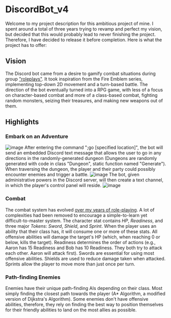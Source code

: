 # DiscordBot_v4

Welcome to my project description for this ambitious project of mine. I spent around a total of three years trying to revamp and perfect my vision, but decided that this would probably lead to never finishing the project. Therefore, I have decided to release it before completion. Here is what the project has to offer:

## Vision
The Discord bot came from a desire to gamify combat situations during group ["roleplays"](https://www.google.com/search?client=opera-gx&q=role+play+definition&sourceid=opera&ie=UTF-8&oe=UTF-8). It took inspiration from the Fire Emblem series, implementing top-down 2D movement and a turn-based battle. The direction of the bot eventually turned into a RPG game, with less of a focus on character-based combat and more of a class-based combat, fighting random monsters, seizing their treasures, and making new weapons out of them.

## Highlights
### Embark on an Adventure
![image](https://user-images.githubusercontent.com/39062670/163757057-f3fdc665-1c4b-401f-b766-667682dca131.png)
After entering the command ";go \[specified location]", the bot will send an embedded Discord text message that allows the user to go in any directions in the randomly-generated dungeon (Dungeons are randomly generated with code in class "Dungeon", static function named "Generate"). When traversing the dungeon, the player and their party could possibly encounter enemies and trigger a battle. 
![image](https://user-images.githubusercontent.com/39062670/163757362-c7ae5e1a-7ee8-49e4-b5b0-eeead6a03f95.png)
The bot, given administrative powers in the Discord server, will then create a text channel, in which the player's control panel will reside.
![image](https://user-images.githubusercontent.com/39062670/163757466-6092ff8d-7ce4-44e2-a16b-a14e53f40ecb.png)

### Combat
The combat system has evolved [over my years of role-playing](https://docs.google.com/document/d/18vgB1IHM3dt2d_LvsGOtGUaINESZtlxuH07klgowGpQ/edit?usp=sharing). A lot of complexities had been removed to encourage a simple-to-learn yet difficult-to-master system. The character stat contains _HP_, _Readiness_, and three major _Tokens_: _Sword_, _Shield_, and _Sprint_. When the player uses an ability that their class has, it will consume one or more of these stats. All offensive abilities will damage the target's HP (which, when reaching 0 or below, kills the target). Readiness determines the order of actions (e.g., Aaron has 15 Readiness and Bob has 10 Readiness. They both try to attack each other. Aaron will attack first). Swords are essential for using most offensive abilities. Shields are used to reduce damage taken when attacked. Sprints allow the player to move more than just once per turn. 

### Path-finding Enemies
Enemies have their unique path-finding AIs depending on their class. Most simply finding the closest path towards the player (A* Algorithm, a modified version of Dijkstra's Algorithm). Some enemies don't have offensive abilities, therefore, they rely on finding the best way to position themselves for their friendly abilities to land on the most allies as possible. 
